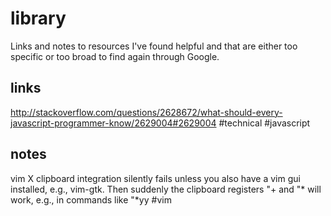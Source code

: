 # library
Links and notes to resources I've found helpful and that are either too specific or too broad to find again through Google.

## links
http://stackoverflow.com/questions/2628672/what-should-every-javascript-programmer-know/2629004#2629004 #technical #javascript

## notes
vim X clipboard integration silently fails unless you also have a vim gui installed, e.g., vim-gtk. Then suddenly the clipboard registers "+ and "*  will work, e.g., in commands like "*yy #vim
